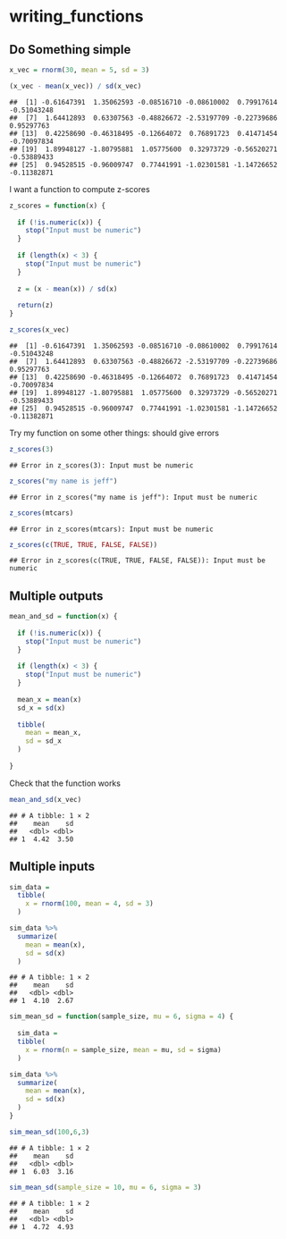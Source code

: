 writing_functions
================

## Do Something simple

``` r
x_vec = rnorm(30, mean = 5, sd = 3)

(x_vec - mean(x_vec)) / sd(x_vec)
```

    ##  [1] -0.61647391  1.35062593 -0.08516710 -0.08610002  0.79917614 -0.51043248
    ##  [7]  1.64412893  0.63307563 -0.48826672 -2.53197709 -0.22739686  0.95297763
    ## [13]  0.42258690 -0.46318495 -0.12664072  0.76891723  0.41471454 -0.70097834
    ## [19]  1.89948127 -1.80795881  1.05775600  0.32973729 -0.56520271 -0.53889433
    ## [25]  0.94528515 -0.96009747  0.77441991 -1.02301581 -1.14726652 -0.11382871

I want a function to compute z-scores

``` r
z_scores = function(x) {
  
  if (!is.numeric(x)) {
    stop("Input must be numeric")
  }
  
  if (length(x) < 3) {
    stop("Input must be numeric")
  }
  
  z = (x - mean(x)) / sd(x)
  
  return(z)
}

z_scores(x_vec)
```

    ##  [1] -0.61647391  1.35062593 -0.08516710 -0.08610002  0.79917614 -0.51043248
    ##  [7]  1.64412893  0.63307563 -0.48826672 -2.53197709 -0.22739686  0.95297763
    ## [13]  0.42258690 -0.46318495 -0.12664072  0.76891723  0.41471454 -0.70097834
    ## [19]  1.89948127 -1.80795881  1.05775600  0.32973729 -0.56520271 -0.53889433
    ## [25]  0.94528515 -0.96009747  0.77441991 -1.02301581 -1.14726652 -0.11382871

Try my function on some other things: should give errors

``` r
z_scores(3)
```

    ## Error in z_scores(3): Input must be numeric

``` r
z_scores("my name is jeff")
```

    ## Error in z_scores("my name is jeff"): Input must be numeric

``` r
z_scores(mtcars)
```

    ## Error in z_scores(mtcars): Input must be numeric

``` r
z_scores(c(TRUE, TRUE, FALSE, FALSE))
```

    ## Error in z_scores(c(TRUE, TRUE, FALSE, FALSE)): Input must be numeric

## Multiple outputs

``` r
mean_and_sd = function(x) {
  
  if (!is.numeric(x)) {
    stop("Input must be numeric")
  }
  
  if (length(x) < 3) {
    stop("Input must be numeric")
  }
  
  mean_x = mean(x)
  sd_x = sd(x)
  
  tibble(
    mean = mean_x,
    sd = sd_x
  )
  
}
```

Check that the function works

``` r
mean_and_sd(x_vec)
```

    ## # A tibble: 1 × 2
    ##    mean    sd
    ##   <dbl> <dbl>
    ## 1  4.42  3.50

## Multiple inputs

``` r
sim_data =
  tibble(
    x = rnorm(100, mean = 4, sd = 3)
  )

sim_data %>% 
  summarize(
    mean = mean(x),
    sd = sd(x)
  )
```

    ## # A tibble: 1 × 2
    ##    mean    sd
    ##   <dbl> <dbl>
    ## 1  4.10  2.67

``` r
sim_mean_sd = function(sample_size, mu = 6, sigma = 4) {
  
  sim_data =
  tibble(
    x = rnorm(n = sample_size, mean = mu, sd = sigma)
  )

sim_data %>% 
  summarize(
    mean = mean(x),
    sd = sd(x)
  )
}
```

``` r
sim_mean_sd(100,6,3)
```

    ## # A tibble: 1 × 2
    ##    mean    sd
    ##   <dbl> <dbl>
    ## 1  6.03  3.16

``` r
sim_mean_sd(sample_size = 10, mu = 6, sigma = 3)
```

    ## # A tibble: 1 × 2
    ##    mean    sd
    ##   <dbl> <dbl>
    ## 1  4.72  4.93
